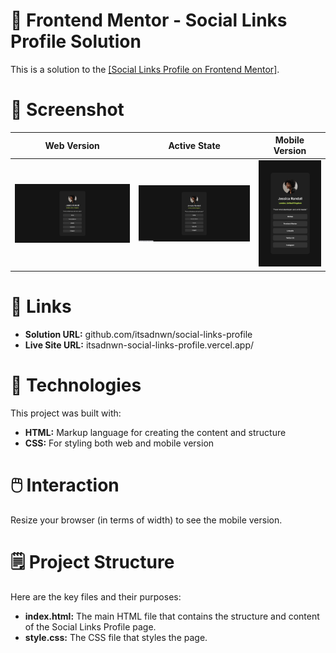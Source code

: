 # 🪪 Frontend Mentor - Social Links Profile Solution
<p>This is a solution to the <a href="https://www.frontendmentor.io/challenges/social-links-profile-UG32l9m6dQ" target="_blank">[Social Links Profile on Frontend Mentor]</a>.</p>

# 📸 Screenshot
<table>
  <thead>
    <th>Web Version</th>
    <th>Active State</th>
    <th>Mobile Version</th>
  </thead>
  <tbody>
    <tr>
      <td><img width="600" src="resources/images/desktop-version.png" /></td>
      <td><img width="600" src="resources/images/active-state.png" /></td>
      <td><img width="250" src="resources/images/mobile-version.png" /></td>
    </tr>
  </tbody>
</table>

# 🔗 Links
<ul>
  <li><strong>Solution URL:</strong> github.com/itsadnwn/social-links-profile</li>
  <li><strong>Live Site URL:</strong> itsadnwn-social-links-profile.vercel.app/</li>
</ul>

# 📂 Technologies
<p>This project was built with:</p>
<ul>
  <li><strong>HTML:</strong> Markup language for creating the content and structure</li>
  <li><strong>CSS:</strong> For styling both web and mobile version</li>
</ul>

# 🖱️ Interaction
<p>Resize your browser (in terms of width) to see the mobile version.</p>

# 🗒️ Project Structure
<p>Here are the key files and their purposes:</p>
<ul>
  <li><strong>index.html:</strong> The main HTML file that contains the structure and content of the Social Links Profile page.</li>
  <li><strong>style.css:</strong> The CSS file that styles the page.</li>
</ul>
